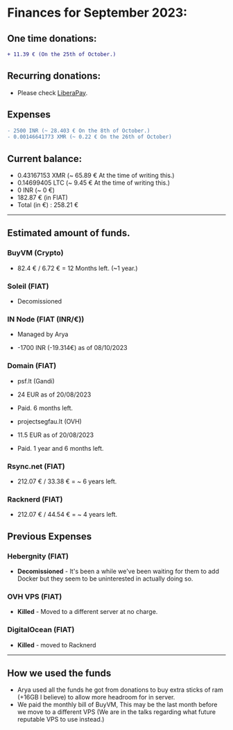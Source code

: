 # Finances for September 2023:

## One time donations:

```diff
+ 11.39 € (On the 25th of October.)
```

## Recurring donations:

- Please check [LiberaPay](https://liberapay.com/ProjectSegfault).

## Expenses

```diff
- 2500 INR (~ 28.403 € On the 8th of October.)
- 0.00146641773 XMR (~ 0.22 € On the 26th of October)
```

## Current balance:

- 0.43167153 XMR (~ 65.89 € At the time of writing this.)
- 0.14699405 LTC (~ 9.45 € At the time of writing this.)
- 0 INR (~ 0 €)
- 182.87 € (in FIAT)
- Total (in €) : 258.21 €

---

## Estimated amount of funds.

### BuyVM (Crypto)

- 82.4 € / 6.72 € = 12 Months left. (~1 year.)

### Soleil (FIAT)

- Decomissioned

### IN Node (FIAT (INR/€))

- Managed by Arya

* -1700 INR (-19.314€) as of 08/10/2023

### Domain (FIAT)

- psf.lt (Gandi)

* 24 EUR as of 20/08/2023

* Paid. 6 months left.

- projectsegfau.lt (OVH)

* 11.5 EUR as of 20/08/2023

* Paid. 1 year and 6 months left.

### Rsync.net (FIAT)

- 212.07 € / 33.38 € = ~ 6 years left.

### Racknerd (FIAT)

- 212.07 € / 44.54 € = ~ 4 years left.

## Previous Expenses

### Hebergnity (FIAT)

- **Decomissioned** - It's been a while we've been waiting for them to add Docker but they seem to be uninterested in actually doing so.

### OVH VPS (FIAT)

- **Killed** - Moved to a different server at no charge.

### DigitalOcean (FIAT)

- **Killed** - moved to Racknerd

---

## How we used the funds

- Arya used all the funds he got from donations to buy extra sticks of ram (+16GB I believe) to allow more headroom for in server.
- We paid the monthly bill of BuyVM, This may be the last month before we move to a different VPS (We are in the talks regarding what future reputable VPS to use instead.)
